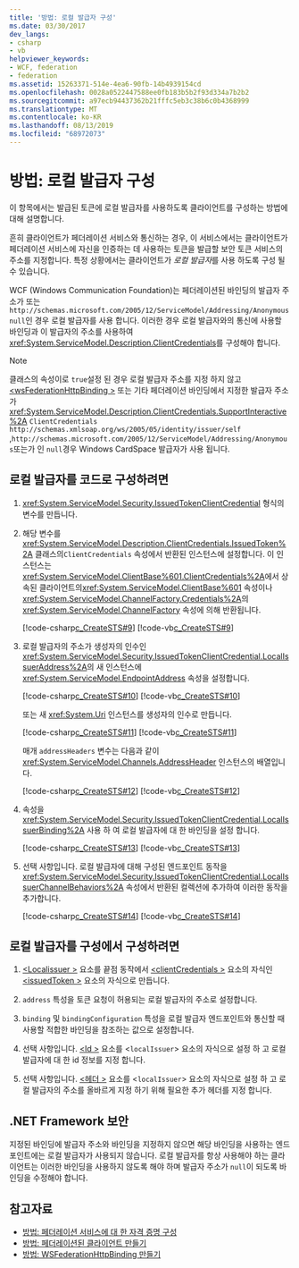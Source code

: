 ```yaml
---
title: '방법: 로컬 발급자 구성'
ms.date: 03/30/2017
dev_langs:
- csharp
- vb
helpviewer_keywords:
- WCF, federation
- federation
ms.assetid: 15263371-514e-4ea6-90fb-14b4939154cd
ms.openlocfilehash: 0028a0522447588ee0fb183b5b2f93d334a7b2b2
ms.sourcegitcommit: a97ecb94437362b21fffc5eb3c38b6c0b4368999
ms.translationtype: MT
ms.contentlocale: ko-KR
ms.lasthandoff: 08/13/2019
ms.locfileid: "68972073"
---
```

# <a name="how-to-configure-a-local-issuer"></a>방법: 로컬 발급자 구성

이 항목에서는 발급된 토큰에 로컬 발급자를 사용하도록 클라이언트를 구성하는 방법에 대해 설명합니다.

흔히 클라이언트가 페더레이션 서비스와 통신하는 경우, 이 서비스에서는 클라이언트가 페더레이션 서비스에 자신을 인증하는 데 사용하는 토큰을 발급할 보안 토큰 서비스의 주소를 지정합니다. 특정 상황에서는 클라이언트가 *로컬 발급자*를 사용 하도록 구성 될 수 있습니다.

WCF (Windows Communication Foundation)는 페더레이션된 바인딩의 발급자 주소가 또는 `http://schemas.microsoft.com/2005/12/ServiceModel/Addressing/Anonymous` `null`인 경우 로컬 발급자를 사용 합니다. 이러한 경우 로컬 발급자와의 통신에 사용할 바인딩과 이 발급자의 주소를 사용하여 <xref:System.ServiceModel.Description.ClientCredentials>를 구성해야 합니다.

> [!NOTE]
> 클래스의 속성이로 `true`설정 된 경우 로컬 발급자 주소를 지정 하지 않고 [ \<wsFederationHttpBinding >](../../../../docs/framework/configure-apps/file-schema/wcf/wsfederationhttpbinding.md) 또는 기타 페더레이션 바인딩에서 지정한 발급자 주소가 <xref:System.ServiceModel.Description.ClientCredentials.SupportInteractive%2A> `ClientCredentials` `http://schemas.xmlsoap.org/ws/2005/05/identity/issuer/self` ,`http://schemas.microsoft.com/2005/12/ServiceModel/Addressing/Anonymous`또는가 인 `null`경우 Windows CardSpace 발급자가 사용 됩니다.

## <a name="to-configure-the-local-issuer-in-code"></a>로컬 발급자를 코드로 구성하려면

1. <xref:System.ServiceModel.Security.IssuedTokenClientCredential> 형식의 변수를 만듭니다.

2. 해당 변수를 <xref:System.ServiceModel.Description.ClientCredentials.IssuedToken%2A> 클래스의`ClientCredentials` 속성에서 반환된 인스턴스에 설정합니다. 이 인스턴스는 <xref:System.ServiceModel.ClientBase%601.ClientCredentials%2A>에서 상속된 클라이언트의<xref:System.ServiceModel.ClientBase%601> 속성이나 <xref:System.ServiceModel.ChannelFactory.Credentials%2A>의 <xref:System.ServiceModel.ChannelFactory> 속성에 의해 반환됩니다.

     [!code-csharp[c_CreateSTS#9](../../../../samples/snippets/csharp/VS_Snippets_CFX/c_creatests/cs/source.cs#9)]
     [!code-vb[c_CreateSTS#9](../../../../samples/snippets/visualbasic/VS_Snippets_CFX/c_creatests/vb/source.vb#9)]

3. 로컬 발급자의 주소가 생성자의 인수인 <xref:System.ServiceModel.Security.IssuedTokenClientCredential.LocalIssuerAddress%2A>의 새 인스턴스에 <xref:System.ServiceModel.EndpointAddress> 속성을 설정합니다.

     [!code-csharp[c_CreateSTS#10](../../../../samples/snippets/csharp/VS_Snippets_CFX/c_creatests/cs/source.cs#10)]
     [!code-vb[c_CreateSTS#10](../../../../samples/snippets/visualbasic/VS_Snippets_CFX/c_creatests/vb/source.vb#10)]

     또는 새 <xref:System.Uri> 인스턴스를 생성자의 인수로 만듭니다.

     [!code-csharp[c_CreateSTS#11](../../../../samples/snippets/csharp/VS_Snippets_CFX/c_creatests/cs/source.cs#11)]
     [!code-vb[c_CreateSTS#11](../../../../samples/snippets/visualbasic/VS_Snippets_CFX/c_creatests/vb/source.vb#11)]

     매개 `addressHeaders` 변수는 다음과 같이 <xref:System.ServiceModel.Channels.AddressHeader> 인스턴스의 배열입니다.

     [!code-csharp[c_CreateSTS#12](../../../../samples/snippets/csharp/VS_Snippets_CFX/c_creatests/cs/source.cs#12)]
     [!code-vb[c_CreateSTS#12](../../../../samples/snippets/visualbasic/VS_Snippets_CFX/c_creatests/vb/source.vb#12)]

4. 속성을 <xref:System.ServiceModel.Security.IssuedTokenClientCredential.LocalIssuerBinding%2A> 사용 하 여 로컬 발급자에 대 한 바인딩을 설정 합니다.

     [!code-csharp[c_CreateSTS#13](../../../../samples/snippets/csharp/VS_Snippets_CFX/c_creatests/cs/source.cs#13)]
     [!code-vb[c_CreateSTS#13](../../../../samples/snippets/visualbasic/VS_Snippets_CFX/c_creatests/vb/source.vb#13)]

5. 선택 사항입니다. 로컬 발급자에 대해 구성된 엔드포인트 동작을 <xref:System.ServiceModel.Security.IssuedTokenClientCredential.LocalIssuerChannelBehaviors%2A> 속성에서 반환된 컬렉션에 추가하여 이러한 동작을 추가합니다.

     [!code-csharp[c_CreateSTS#14](../../../../samples/snippets/csharp/VS_Snippets_CFX/c_creatests/cs/source.cs#14)]
     [!code-vb[c_CreateSTS#14](../../../../samples/snippets/visualbasic/VS_Snippets_CFX/c_creatests/vb/source.vb#14)]

## <a name="to-configure-the-local-issuer-in-configuration"></a>로컬 발급자를 구성에서 구성하려면

1. [ \<Localissuer >](../../../../docs/framework/configure-apps/file-schema/wcf/localissuer.md) 요소를 끝점 동작에서 [ \<clientCredentials >](../../../../docs/framework/configure-apps/file-schema/wcf/clientcredentials.md) 요소의 자식인 [ \<issuedToken >](../../../../docs/framework/configure-apps/file-schema/wcf/issuedtoken.md) 요소의 자식으로 만듭니다.

2. `address` 특성을 토큰 요청이 허용되는 로컬 발급자의 주소로 설정합니다.

3. `binding` 및 `bindingConfiguration` 특성을 로컬 발급자 엔드포인트와 통신할 때 사용할 적합한 바인딩을 참조하는 값으로 설정합니다.

4. 선택 사항입니다. [ \<Id >](../../../../docs/framework/configure-apps/file-schema/wcf/identity.md) 요소를 <`localIssuer`> 요소의 자식으로 설정 하 고 로컬 발급자에 대 한 id 정보를 지정 합니다.

5. 선택 사항입니다. [ \<헤더 >](../../../../docs/framework/configure-apps/file-schema/wcf/headers.md) 요소를 <`localIssuer`> 요소의 자식으로 설정 하 고 로컬 발급자의 주소를 올바르게 지정 하기 위해 필요한 추가 헤더를 지정 합니다.

## <a name="net-framework-security"></a>.NET Framework 보안

지정된 바인딩에 발급자 주소와 바인딩을 지정하지 않으면 해당 바인딩을 사용하는 엔드포인트에는 로컬 발급자가 사용되지 않습니다. 로컬 발급자를 항상 사용해야 하는 클라이언트는 이러한 바인딩을 사용하지 않도록 해야 하며 발급자 주소가 `null`이 되도록 바인딩을 수정해야 합니다.

## <a name="see-also"></a>참고자료

- [방법: 페더레이션 서비스에 대 한 자격 증명 구성](../../../../docs/framework/wcf/feature-details/how-to-configure-credentials-on-a-federation-service.md)
- [방법: 페더레이션된 클라이언트 만들기](../../../../docs/framework/wcf/feature-details/how-to-create-a-federated-client.md)
- [방법: WSFederationHttpBinding 만들기](../../../../docs/framework/wcf/feature-details/how-to-create-a-wsfederationhttpbinding.md)
